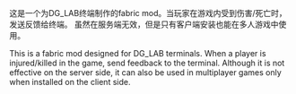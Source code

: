 这是一个为DG_LAB终端制作的fabric mod。当玩家在游戏内受到伤害/死亡时，发送反馈给终端。
虽然在服务端无效，但是只有客户端安装也能在多人游戏中使用。



This is a fabric mod designed for DG_LAB terminals. When a player is injured/killed in the game, send feedback to the terminal.
Although it is not effective on the server side, it can also be used in multiplayer games only when installed on the client side.
